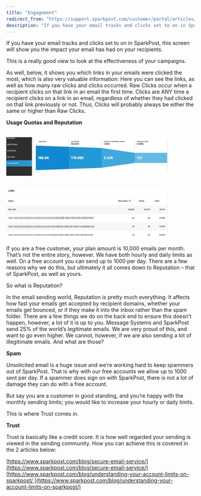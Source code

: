 ```yaml
---
title: "Engagement"
redirect_from: "https://support.sparkpost.com/customer/portal/articles/2035637-engagement"
description: "If you have your email tracks and clicks set to on in Spark Post this screen will show you the impact your email has had on your recipients This is a really good view to look at the effectiveness of your campaigns As well below it shows you which links..."
---
```


If you have your email tracks and clicks set to on in SparkPost, this screen will show you the impact your email has had on your recipients.

This is a really good view to look at the effectiveness of your campaigns.

As well, below, it shows you which links in your emails were clicked the most, which is also very valuable information:
Here you can see the links, as well as how many raw clicks and clicks occurred. Raw Clicks occur when a recipient clicks on that link in an email the first time. Clicks are ANY time a recipient clicks on a link in an email, regardless of whether they had clicked on that link previously or not. Thus, Clicks will probably always be either the same or higher than Raw Clicks.

**Usage Quotas and Reputation**                      

                                  ![](media/engagement/engagement1_original.jpg)     

                                ![](media/engagement/engagement2_original.jpg) 

If you are a free customer, your plan amount is 10,000 emails per month. That’s not the entire story, however. We have both hourly and daily limits as well. On a free account you can send up to 1000 per day.
There are a few reasons why we do this, but ultimately it all comes down to Reputation – that of SparkPost, as well as yours.

So what is Reputation?

In the email sending world, Reputation is pretty much everything. It affects how fast your emails get accepted by recipient domains, whether your emails get bounced, or if they make it into the inbox rather than the spam folder. There are a few things we do on the back end to ensure this doesn’t happen, however, a lot of it is up to you.
Message Systems and SparkPost send 25% of the world’s legitimate emails. We are very proud of this, and want to go even higher. We cannot, however, if we are also sending a lot of illegitimate emails. And what are those?

**Spam**

Unsolicited email is a huge issue and we’re working hard to keep spammers out of SparkPost. That is why with our free accounts we allow up to 1000 sent per day. If a spammer does sign on with SparkPost, there is not a lot of damage they can do with a free account.

But say you are a customer in good standing, and you’re happy with the monthly sending limits; you would like to increase your hourly or daily limits.

This is where Trust comes in.

**Trust**

Trust is basically like a credit score. It is how well regarded your sending is viewed in the sending community. How you can achieve this is covered in the 2 articles below:

[https://www.sparkpost.com/blog/secure-email-service/](https://www.sparkpost.com/blog/secure-email-service/)
[https://www.sparkpost.com/blog/understanding-your-account-limits-on-sparkpost/ ](https://www.sparkpost.com/blog/understanding-your-account-limits-on-sparkpost/)
